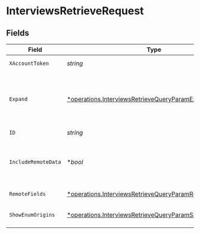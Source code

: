 # InterviewsRetrieveRequest


## Fields

| Field                                                                                                                             | Type                                                                                                                              | Required                                                                                                                          | Description                                                                                                                       |
| --------------------------------------------------------------------------------------------------------------------------------- | --------------------------------------------------------------------------------------------------------------------------------- | --------------------------------------------------------------------------------------------------------------------------------- | --------------------------------------------------------------------------------------------------------------------------------- |
| `XAccountToken`                                                                                                                   | *string*                                                                                                                          | :heavy_check_mark:                                                                                                                | Token identifying the end user.                                                                                                   |
| `Expand`                                                                                                                          | [*operations.InterviewsRetrieveQueryParamExpand](../../models/operations/interviewsretrievequeryparamexpand.md)                   | :heavy_minus_sign:                                                                                                                | Which relations should be returned in expanded form. Multiple relation names should be comma separated without spaces.            |
| `ID`                                                                                                                              | *string*                                                                                                                          | :heavy_check_mark:                                                                                                                | N/A                                                                                                                               |
| `IncludeRemoteData`                                                                                                               | **bool*                                                                                                                           | :heavy_minus_sign:                                                                                                                | Whether to include the original data Merge fetched from the third-party to produce these models.                                  |
| `RemoteFields`                                                                                                                    | [*operations.InterviewsRetrieveQueryParamRemoteFields](../../models/operations/interviewsretrievequeryparamremotefields.md)       | :heavy_minus_sign:                                                                                                                | Deprecated. Use show_enum_origins.                                                                                                |
| `ShowEnumOrigins`                                                                                                                 | [*operations.InterviewsRetrieveQueryParamShowEnumOrigins](../../models/operations/interviewsretrievequeryparamshowenumorigins.md) | :heavy_minus_sign:                                                                                                                | Which fields should be returned in non-normalized form.                                                                           |